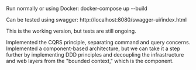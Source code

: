Run normally or using Docker: docker-compose up --build

Can be tested using swagger: http://localhost:8080/swagger-ui/index.html

This is the working version, but tests are still ongoing.

Implemented the CQRS principle, separating command and query concerns. 
Implemented a component-based architecture, but we can take it a step further by implementing DDD principles and decoupling the infrastructure and web layers from the "bounded context," which is the component.
